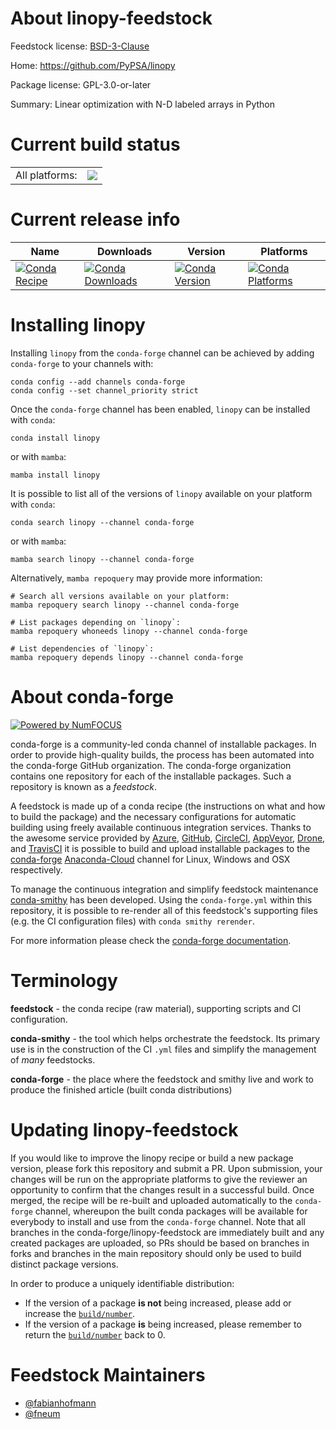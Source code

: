 About linopy-feedstock
======================

Feedstock license: [BSD-3-Clause](https://github.com/conda-forge/linopy-feedstock/blob/main/LICENSE.txt)

Home: https://github.com/PyPSA/linopy

Package license: GPL-3.0-or-later

Summary: Linear optimization with N-D labeled arrays in Python

Current build status
====================


<table><tr><td>All platforms:</td>
    <td>
      <a href="https://dev.azure.com/conda-forge/feedstock-builds/_build/latest?definitionId=17923&branchName=main">
        <img src="https://dev.azure.com/conda-forge/feedstock-builds/_apis/build/status/linopy-feedstock?branchName=main">
      </a>
    </td>
  </tr>
</table>

Current release info
====================

| Name | Downloads | Version | Platforms |
| --- | --- | --- | --- |
| [![Conda Recipe](https://img.shields.io/badge/recipe-linopy-green.svg)](https://anaconda.org/conda-forge/linopy) | [![Conda Downloads](https://img.shields.io/conda/dn/conda-forge/linopy.svg)](https://anaconda.org/conda-forge/linopy) | [![Conda Version](https://img.shields.io/conda/vn/conda-forge/linopy.svg)](https://anaconda.org/conda-forge/linopy) | [![Conda Platforms](https://img.shields.io/conda/pn/conda-forge/linopy.svg)](https://anaconda.org/conda-forge/linopy) |

Installing linopy
=================

Installing `linopy` from the `conda-forge` channel can be achieved by adding `conda-forge` to your channels with:

```
conda config --add channels conda-forge
conda config --set channel_priority strict
```

Once the `conda-forge` channel has been enabled, `linopy` can be installed with `conda`:

```
conda install linopy
```

or with `mamba`:

```
mamba install linopy
```

It is possible to list all of the versions of `linopy` available on your platform with `conda`:

```
conda search linopy --channel conda-forge
```

or with `mamba`:

```
mamba search linopy --channel conda-forge
```

Alternatively, `mamba repoquery` may provide more information:

```
# Search all versions available on your platform:
mamba repoquery search linopy --channel conda-forge

# List packages depending on `linopy`:
mamba repoquery whoneeds linopy --channel conda-forge

# List dependencies of `linopy`:
mamba repoquery depends linopy --channel conda-forge
```


About conda-forge
=================

[![Powered by
NumFOCUS](https://img.shields.io/badge/powered%20by-NumFOCUS-orange.svg?style=flat&colorA=E1523D&colorB=007D8A)](https://numfocus.org)

conda-forge is a community-led conda channel of installable packages.
In order to provide high-quality builds, the process has been automated into the
conda-forge GitHub organization. The conda-forge organization contains one repository
for each of the installable packages. Such a repository is known as a *feedstock*.

A feedstock is made up of a conda recipe (the instructions on what and how to build
the package) and the necessary configurations for automatic building using freely
available continuous integration services. Thanks to the awesome service provided by
[Azure](https://azure.microsoft.com/en-us/services/devops/), [GitHub](https://github.com/),
[CircleCI](https://circleci.com/), [AppVeyor](https://www.appveyor.com/),
[Drone](https://cloud.drone.io/welcome), and [TravisCI](https://travis-ci.com/)
it is possible to build and upload installable packages to the
[conda-forge](https://anaconda.org/conda-forge) [Anaconda-Cloud](https://anaconda.org/)
channel for Linux, Windows and OSX respectively.

To manage the continuous integration and simplify feedstock maintenance
[conda-smithy](https://github.com/conda-forge/conda-smithy) has been developed.
Using the ``conda-forge.yml`` within this repository, it is possible to re-render all of
this feedstock's supporting files (e.g. the CI configuration files) with ``conda smithy rerender``.

For more information please check the [conda-forge documentation](https://conda-forge.org/docs/).

Terminology
===========

**feedstock** - the conda recipe (raw material), supporting scripts and CI configuration.

**conda-smithy** - the tool which helps orchestrate the feedstock.
                   Its primary use is in the construction of the CI ``.yml`` files
                   and simplify the management of *many* feedstocks.

**conda-forge** - the place where the feedstock and smithy live and work to
                  produce the finished article (built conda distributions)


Updating linopy-feedstock
=========================

If you would like to improve the linopy recipe or build a new
package version, please fork this repository and submit a PR. Upon submission,
your changes will be run on the appropriate platforms to give the reviewer an
opportunity to confirm that the changes result in a successful build. Once
merged, the recipe will be re-built and uploaded automatically to the
`conda-forge` channel, whereupon the built conda packages will be available for
everybody to install and use from the `conda-forge` channel.
Note that all branches in the conda-forge/linopy-feedstock are
immediately built and any created packages are uploaded, so PRs should be based
on branches in forks and branches in the main repository should only be used to
build distinct package versions.

In order to produce a uniquely identifiable distribution:
 * If the version of a package **is not** being increased, please add or increase
   the [``build/number``](https://docs.conda.io/projects/conda-build/en/latest/resources/define-metadata.html#build-number-and-string).
 * If the version of a package **is** being increased, please remember to return
   the [``build/number``](https://docs.conda.io/projects/conda-build/en/latest/resources/define-metadata.html#build-number-and-string)
   back to 0.

Feedstock Maintainers
=====================

* [@fabianhofmann](https://github.com/fabianhofmann/)
* [@fneum](https://github.com/fneum/)

